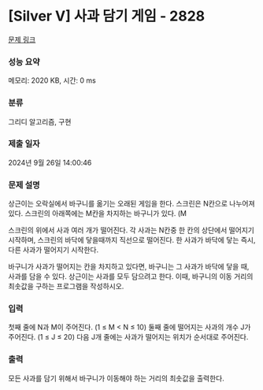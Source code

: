 # [Silver V] 사과 담기 게임 - 2828 

[문제 링크](https://www.acmicpc.net/problem/2828) 

### 성능 요약

메모리: 2020 KB, 시간: 0 ms

### 분류

그리디 알고리즘, 구현

### 제출 일자

2024년 9월 26일 14:00:46

### 문제 설명

<p>상근이는 오락실에서 바구니를 옮기는 오래된 게임을 한다. 스크린은 N칸으로 나누어져 있다. 스크린의 아래쪽에는 M칸을 차지하는 바구니가 있다. (M<N) 플레이어는 게임을 하는 중에 바구니를 왼쪽이나 오른쪽으로 이동할 수 있다. 하지만, 바구니는 스크린의 경계를 넘어가면 안 된다. 가장 처음에 바구니는 왼쪽 M칸을 차지하고 있다.</p>

<p>스크린의 위에서 사과 여러 개가 떨어진다. 각 사과는 N칸중 한 칸의 상단에서 떨어지기 시작하며, 스크린의 바닥에 닿을때까지 직선으로 떨어진다. 한 사과가 바닥에 닿는 즉시, 다른 사과가 떨어지기 시작한다.</p>

<p>바구니가 사과가 떨어지는 칸을 차지하고 있다면, 바구니는 그 사과가 바닥에 닿을 때, 사과를 담을 수 있다. 상근이는 사과를 모두 담으려고 한다. 이때, 바구니의 이동 거리의 최솟값을 구하는 프로그램을 작성하시오.</p>

### 입력 

 <p>첫째 줄에 N과 M이 주어진다. (1 ≤ M < N ≤ 10) 둘째 줄에 떨어지는 사과의 개수 J가 주어진다. (1 ≤ J ≤ 20) 다음 J개 줄에는 사과가 떨어지는 위치가 순서대로 주어진다.</p>

### 출력 

 <p>모든 사과를 담기 위해서 바구니가 이동해야 하는 거리의 최솟값을 출력한다.</p>

